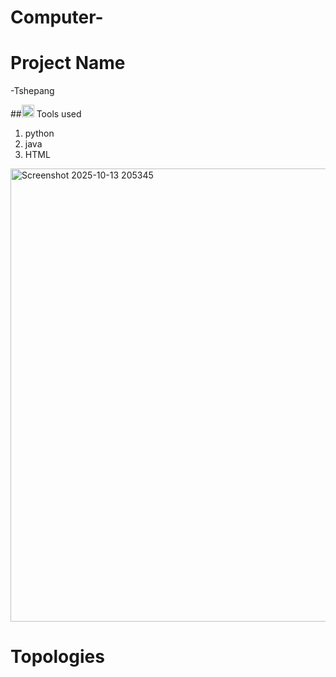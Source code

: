 # Computer-

# Project Name

-Tshepang

##<img width="20" height="20" alt="image" src="https://github.com/user-attachments/assets/522f5373-240c-40f9-814c-3d1b9919f688" /> Tools used

1. python
2. java
3. HTML

<img width="1366" height="725" alt="Screenshot 2025-10-13 205345" src="https://github.com/user-attachments/assets/4c0fdf87-3586-4ff0-b256-033e529f35c0" />

# Topologies
